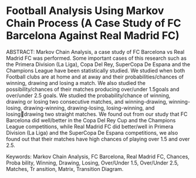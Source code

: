 # Football Analysis Using Markov Chain Process (A Case Study of FC Barcelona Against Real Madrid FC)
ABSTRACT: Markov Chain Analysis, a case study of FC Barcelona vs Real Madrid 
FC was performed. Some important cases of this research such as the Primera 
Division (La Liga), Copa Del Rey, SuperCopa De Espana and the Champions League 
have been statistically studied. We studied when both Football clubs are at 
home and at away and their probabilities/chances of winning, drawing and losing 
a match. We also studied the possibility/chances of their matches producing 
over/under 1.5goals and over/under 2.5 goals. We studied the probability/chance 
of winning, drawing or losing two consecutive matches, and winning-drawing, 
winning-losing, drawing-winning, drawing-losing, losing-winning, and losingdrawing
two straight matches. We found out from our study that FC Barcelona 
did well/better in the Copa Del Rey Cup and the Champions League competitions, 
while Real Madrid FC did better/well in Primera Division (La Liga) and the 
SuperCopa De Espana competitions, we also found out that their matches have 
high chances of playing over 1.5 and over 2.5.

Keywords: Markov Chain Analysis, FC Barcelona, Real Madrid FC, Chances, Proba
bility, Winning, Drawing, Losing, Over/Under 1.5, Over/Under 2.5, Matches, Tr
ansition, Matrix, Transition Diagram.
